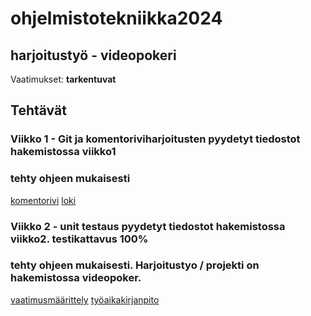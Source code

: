 # ohjelmistotekniikka2024
## harjoitustyö - videopokeri
Vaatimukset: **tarkentuvat**


## Tehtävät
### Viikko 1 - Git ja komentoriviharjoitusten pyydetyt tiedostot hakemistossa viikko1
### tehty ohjeen mukaisesti
[komentorivi](https://github.com/nuuttikuosa/ohjelmistotekniikka2024/blob/main/viikko1/komentorivi.txt)
[loki](https://github.com/nuuttikuosa/ohjelmistotekniikka2024/blob/main/viikko1/gitlog.txt)

### Viikko 2 - unit testaus pyydetyt tiedostot hakemistossa viikko2. testikattavus 100%
### tehty ohjeen mukaisesti. Harjoitustyo / projekti on hakemistossa videopoker.
[vaatimusmäärittely](https://github.com/nuuttikuosa/ohjelmistotekniikka2024/blob/main/videopoker/documentation/requirements.md)
[työaikakirjanpito](https://github.com/nuuttikuosa/ohjelmistotekniikka2024/blob/main/videopoker/documentation/working_hours.md)
